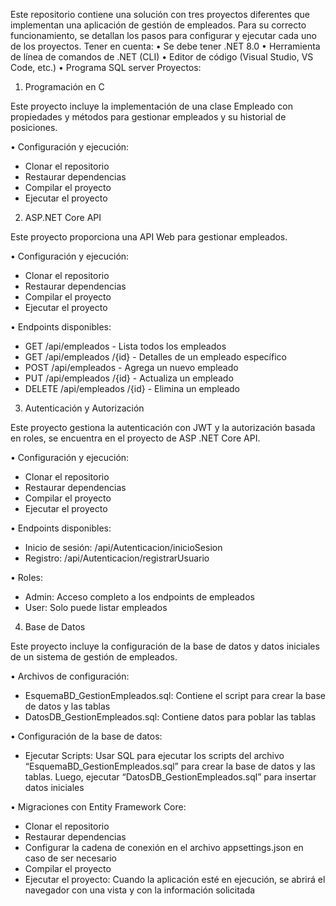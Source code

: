 Este repositorio contiene una solución con tres proyectos diferentes que implementan una aplicación de gestión de empleados. Para su correcto funcionamiento, se detallan los pasos para configurar y ejecutar cada uno de los proyectos.
Tener en cuenta:
•	Se debe tener .NET 8.0
•	Herramienta de línea de comandos de .NET (CLI)
•	Editor de código (Visual Studio, VS Code, etc.)
•	Programa SQL server
 Proyectos:
1.	Programación en C

Este proyecto incluye la implementación de una clase Empleado con propiedades y métodos para gestionar empleados y su historial de posiciones.

•	Configuración y ejecución:
-	Clonar el repositorio
-	Restaurar dependencias
-	Compilar el proyecto
-	Ejecutar el proyecto

2.	ASP.NET Core API

Este proyecto proporciona una API Web para gestionar empleados.

•	Configuración y ejecución:
-	Clonar el repositorio
-	Restaurar dependencias
-	Compilar el proyecto
-	Ejecutar el proyecto

•	Endpoints disponibles:
-	GET /api/empleados - Lista todos los empleados
-	GET /api/empleados /{id} - Detalles de un empleado específico
-	POST /api/empleados - Agrega un nuevo empleado
-	PUT /api/empleados /{id} - Actualiza un empleado
-	DELETE /api/empleados /{id} - Elimina un empleado

3.	Autenticación y Autorización

Este proyecto gestiona la autenticación con JWT y la autorización basada en roles, se encuentra en el proyecto de ASP .NET Core API.

•	Configuración y ejecución:
-	Clonar el repositorio
-	Restaurar dependencias
-	Compilar el proyecto
-	Ejecutar el proyecto

•	Endpoints disponibles:
-	Inicio de sesión: /api/Autenticacion/inicioSesion
-	Registro: /api/Autenticacion/registrarUsuario

•	Roles:
-	Admin: Acceso completo a los endpoints de empleados
-	User: Solo puede listar empleados

4.	Base de Datos

Este proyecto incluye la configuración de la base de datos y datos iniciales de un sistema de gestión de empleados.

•	Archivos de configuración:
-	EsquemaBD_GestionEmpleados.sql: Contiene el script para crear la base de datos y las tablas
-	DatosDB_GestionEmpleados.sql: Contiene datos para poblar las tablas

•	Configuración de la base de datos:
-	Ejecutar Scripts: Usar SQL para ejecutar los scripts del archivo “EsquemaBD_GestionEmpleados.sql” para crear la base de datos y las tablas. Luego, ejecutar “DatosDB_GestionEmpleados.sql” para insertar datos iniciales

•	Migraciones con Entity Framework Core:
-	Clonar el repositorio
-	Restaurar dependencias
-	Configurar la cadena de conexión en el archivo appsettings.json en caso de ser necesario
-	Compilar el proyecto
-	Ejecutar el proyecto: Cuando la aplicación esté en ejecución, se abrirá el navegador con una vista y con la información solicitada

